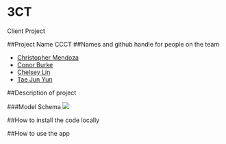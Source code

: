 # 3CT
Client Project

##Project Name
CCCT
##Names and github handle for people on the team

- [Christopher Mendoza](https://github.com/wushuchris)
- [Conor Burke](https://github.com/conorburke)
- [Chelsey Lin](https://github.com/chelseylin)
- [Tae Jun Yun](https://github.com/yuntsj)

##Description of project

###Model Schema
![](readme-assets/ccct_schema.png)

##How to install the code locally

##How to use the app